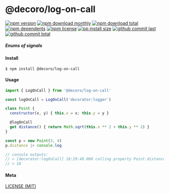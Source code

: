 # @decoro/log-on-call

[![npm version][badge-npm-version]][url-npm]
[![npm download monthly][badge-npm-download-monthly]][url-npm]
[![npm download total][badge-npm-download-total]][url-npm]
[![npm dependents][badge-npm-dependents]][url-github]
[![npm license][badge-npm-license]][url-npm]
[![pp install size][badge-pp-install-size]][url-pp]
[![github commit last][badge-github-last-commit]][url-github]
[![github commit total][badge-github-commit-count]][url-github]

[//]: <> (Shields)
[badge-npm-version]: https://flat.badgen.net/npm/v/@decoro/log-on-call
[badge-npm-download-monthly]: https://flat.badgen.net/npm/dm/@decoro/log-on-call
[badge-npm-download-total]:https://flat.badgen.net/npm/dt/@decoro/log-on-call
[badge-npm-dependents]: https://flat.badgen.net/npm/dependents/@decoro/log-on-call
[badge-npm-license]: https://flat.badgen.net/npm/license/@decoro/log-on-call
[badge-pp-install-size]: https://flat.badgen.net/packagephobia/install/@decoro/log-on-call
[badge-github-last-commit]: https://flat.badgen.net/github/last-commit/hoyeungw/decoro
[badge-github-commit-count]: https://flat.badgen.net/github/commits/hoyeungw/decoro

[//]: <> (Link)
[url-npm]: https://npmjs.org/package/@decoro/log-on-call
[url-pp]: https://packagephobia.now.sh/result?p=@decoro/log-on-call
[url-github]: https://github.com/hoyeungw/decoro

##### Enums of signals

#### Install
```console
$ npm install @decoro/log-on-call
```

#### Usage
```js
import { LogOnCall } from '@decoro/log-on-call'

const logOnCall = LogOnCall('decorator:logger')

class Point {
  constructor(x, y) { this.x = x; this.y = y }

  @logOnCall
  get distance() { return Math.sqrt(this.x ** 2 + this.y ** 2) }
}

const p = new Point(3, 4)
p.distance |> console.log

// console outputs:
// > [decorator:logOnCall] 18:29:49.008 calling property Point.distance
// > 10

```

#### Meta
[LICENSE (MIT)](LICENSE)
